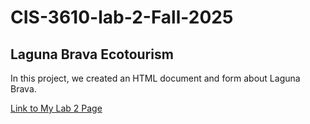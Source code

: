 # CIS-3610-lab-2-Fall-2025
## Laguna Brava Ecotourism

In this project, we created an HTML document and form about Laguna Brava.

[Link to My Lab 2 Page](https://alexis-s-pinon.github.io/CIS-3610-lab-2/)
